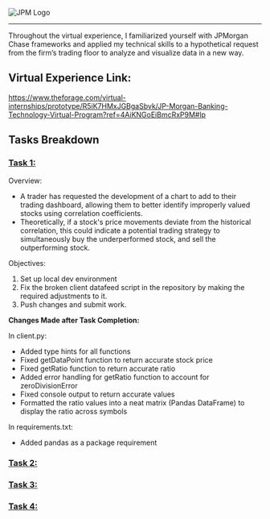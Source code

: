 ![JPM Logo](https://assets.stickpng.com/images/58480a96cef1014c0b5e491d.png)
___

 Throughout the virtual experience, I familiarized yourself with JPMorgan Chase frameworks and applied my technical skills to a hypothetical request from the firm’s trading floor to analyze and visualize data in a new way.

## Virtual Experience Link:

https://www.theforage.com/virtual-internships/prototype/R5iK7HMxJGBgaSbvk/JP-Morgan-Banking-Technology-Virtual-Program?ref=4AiKNGoEiBmcRxP9M#lp

## Tasks Breakdown

### <u>**Task 1:**</u>

Overview:
* A trader has requested the development of a chart to add to their trading dashboard, allowing them to better identify improperly valued stocks using correlation coefficients.
* Theoretically, if a stock's price movements deviate from the historical correlation, this could indicate a potential trading strategy to simultaneously buy the underperformed stock, and sell the outperforming stock.

Objectives:
1. Set up local dev environment
2. Fix the broken client datafeed script in the repository by making the required adjustments to it.
3. Push changes and submit work. 

**Changes Made after Task Completion:**

In client.py:
- Added type hints for all functions
- Fixed getDataPoint function to return accurate stock price
- Fixed getRatio function to return accurate ratio
- Added error handling for getRatio function to account for zeroDivisionError
- Fixed console output to return accurate values
- Formatted the ratio values into a neat matrix (Pandas DataFrame) to display the ratio across symbols

In requirements.txt:
- Added  pandas as a package requirement

### <u>**Task 2:**</u>

### <u>**Task 3:**</u>

### <u>**Task 4:**</u>
